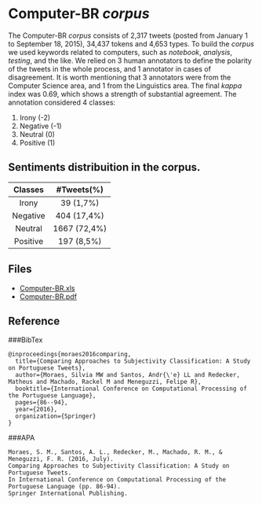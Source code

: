 # Computer-BR *corpus*

The Computer-BR *corpus* consists of 2,317 tweets (posted from January 1 to September 18, 2015), 34,437 tokens and 4,653 types. To build the *corpus* we used keywords related to computers, such as *notebook*, *analysis*, *testing*, and the like. We relied on 3 human annotators to define the polarity of the tweets in the whole process, and 1 annotator in cases of disagreement. It is worth mentioning that 3 annotators were from the Computer Science area, and 1 from the Linguistics area. The final *kappa* index was 0.69, which shows a strength of substantial agreement. The annotation considered 4 classes:

1. Irony (-2)
2. Negative (-1)
3. Neutral (0)
4. Positive (1)

## Sentiments distribuition in the corpus.

|  Classes |  #Tweets(%)  |
|:--------:|:------------:|
| Irony    | 39 (1,7%)    |
| Negative | 404 (17,4%)  |
| Neutral  | 1667 (72,4%) |
| Positive | 197 (8,5%)   |

## Files

- [Computer-BR.xls](Computer-BR.xlsx)
- [Computer-BR.pdf](Computer-BR.pdf)

## Reference

###BibTex
```
@inproceedings{moraes2016comparing,
  title={Comparing Approaches to Subjectivity Classification: A Study on Portuguese Tweets},
  author={Moraes, Silvia MW and Santos, Andr{\'e} LL and Redecker, Matheus and Machado, Rackel M and Meneguzzi, Felipe R},
  booktitle={International Conference on Computational Processing of the Portuguese Language},
  pages={86--94},
  year={2016},
  organization={Springer}
}
```
###APA
```
Moraes, S. M., Santos, A. L., Redecker, M., Machado, R. M., & Meneguzzi, F. R. (2016, July).
Comparing Approaches to Subjectivity Classification: A Study on Portuguese Tweets.
In International Conference on Computational Processing of the Portuguese Language (pp. 86-94).
Springer International Publishing.
```








